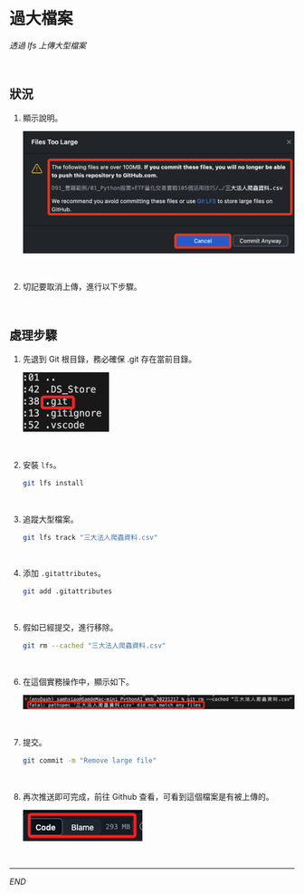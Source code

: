 # 過大檔案

_透過 lfs 上傳大型檔案_

<br>

## 狀況

1. 顯示說明。

    ![](images/img_01.png)

<br>

2. 切記要取消上傳，進行以下步驟。

<br>

## 處理步驟

1. 先退到 Git 根目錄，務必確保 .git 存在當前目錄。

    ![](images/img_02.png)

<br>

2. 安裝 `lfs`。

    ```bash
    git lfs install
    ```

<br>

3. 追蹤大型檔案。

    ```bash
    git lfs track "三大法人爬蟲資料.csv"
    ```

<br>

4. 添加 `.gitattributes`。

    ```bash
    git add .gitattributes
    ```

<br>

5. 假如已經提交，進行移除。

    ```bash
    git rm --cached "三大法人爬蟲資料.csv"
    ```

<br>

6. 在這個實務操作中，顯示如下。

    ![](images/img_03.png)

<br>

7. 提交。

    ```bash
    git commit -m "Remove large file"
    ```

<br>

8. 再次推送即可完成，前往 Github 查看，可看到這個檔案是有被上傳的。

    ![](images/img_04.png)

<br>

---

_END_